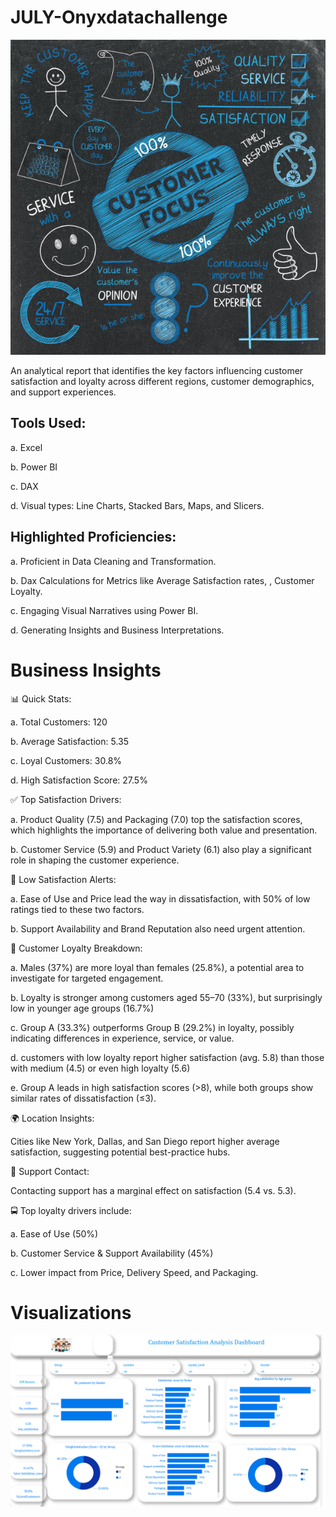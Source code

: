 # JULY-Onyxdatachallenge


![](https://github.com/yvetteliberty/JULY-Onyxdatachallenge/blob/main/customerpicture%201.jpg)








An analytical report that identifies the key factors influencing customer satisfaction and loyalty across different regions, customer demographics, and support experiences.



## Tools Used:

a. Excel

b.  Power BI

c.  DAX

d.  Visual types: Line Charts, Stacked Bars,  Maps, and Slicers.


##  Highlighted Proficiencies:

a. Proficient in Data Cleaning and Transformation.

b. Dax Calculations for Metrics like Average Satisfaction rates, , Customer Loyalty.

c. Engaging Visual Narratives using Power BI.

d. Generating Insights and Business Interpretations.



#    Business Insights

 📊 Quick Stats:

 a. Total Customers:        120

 
b. Average Satisfaction:   5.35


c. Loyal Customers:        30.8%


d. High Satisfaction Score:   27.5%


✅ Top Satisfaction Drivers:

a. Product Quality (7.5) and Packaging (7.0) top the satisfaction scores, which highlights the importance of delivering both value and presentation.

b. Customer Service (5.9) and Product Variety (6.1) also play a significant role in shaping the customer experience.

🚨 Low Satisfaction Alerts:

a. Ease of Use and Price lead the way in dissatisfaction, with 50% of low ratings tied to these two factors.

b. Support Availability and Brand Reputation also need urgent attention.

👥 Customer Loyalty Breakdown:

a. Males (37%) are more loyal than females (25.8%), a potential area to investigate for targeted engagement.

b. Loyalty is stronger among customers aged 55–70 (33%), but surprisingly low in younger age groups (16.7%)

c. Group A (33.3%) outperforms Group B (29.2%) in loyalty, possibly indicating differences in experience, service, or value.

d. customers with low loyalty report higher satisfaction (avg. 5.8) than those with medium (4.5) or even high loyalty (5.6)

e. Group A leads in high satisfaction scores (>8), while both groups show similar rates of dissatisfaction (≤3).

🌍 Location Insights:

Cities like New York, Dallas, and San Diego report higher average satisfaction, suggesting potential best-practice hubs.


🏢 Support Contact: 

Contacting support has a marginal effect on satisfaction (5.4 vs. 5.3).


🚍 Top loyalty drivers include:

a. Ease of Use (50%)

b. Customer Service & Support Availability (45%)

c. Lower impact from Price, Delivery Speed, and Packaging.

# Visualizations
![](https://github.com/yvetteliberty/JULY-Onyxdatachallenge/blob/main/custsatpict1.png)

